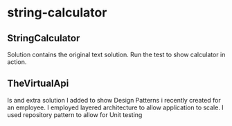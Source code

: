 # string-calculator

## StringCalculator

Solution contains the original text solution. Run the test to show calculator in action.

## TheVirtualApi

Is and extra solution I added to show Design Patterns i recently created for an employee. I employed layered architecture to allow application
to scale. I used repository pattern to allow for Unit testing
